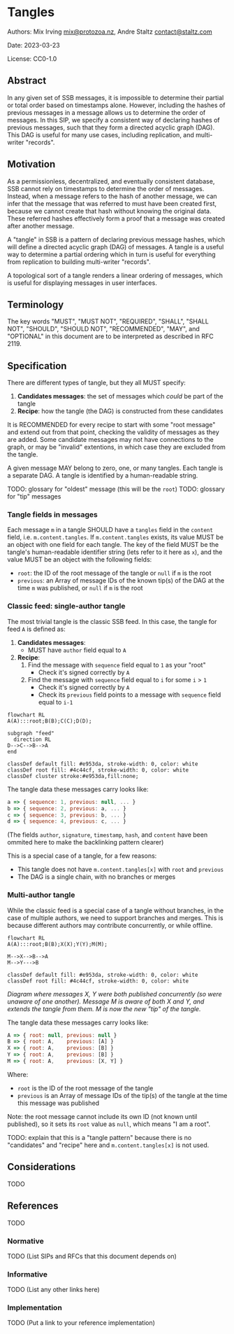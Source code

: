 # Tangles

Authors: Mix Irving <mix@protozoa.nz>, Andre Staltz <contact@staltz.com>

Date: 2023-03-23

License: CC0-1.0


## Abstract

In any given set of SSB messages, it is impossible to determine their partial or
total order based on timestamps alone.  However, including the hashes of
previous messages in a message allows us to determine the order of messages.  In
this SIP, we specify a consistent way of declaring hashes of previous messages,
such that they form a directed acyclic graph (DAG).  This DAG is useful for many
use cases, including replication, and multi-writer "records".


## Motivation

As a permissionless, decentralized, and eventually consistent database, SSB
cannot rely on timestamps to determine the order of messages. Instead, when a
message refers to the hash of another message, we can infer that the message
that was referred to must have been created first, because we cannot create that
hash without knowing the original data. These referred hashes effectively form a
proof that a message was created after another message.

A "tangle" in SSB is a pattern of declaring previous message hashes, which will
define a directed acyclic graph (DAG) of messages.  A tangle is a useful way to
determine a partial ordering which in turn is useful for everything from
replication to building multi-writer "records".

A topological sort of a tangle renders a linear ordering of messages, which is
useful for displaying messages in user interfaces.


## Terminology

The key words "MUST", "MUST NOT", "REQUIRED", "SHALL", "SHALL NOT", "SHOULD",
"SHOULD NOT", "RECOMMENDED", "MAY", and "OPTIONAL" in this document are to be
interpreted as described in RFC 2119.


## Specification

There are different types of tangle, but they all MUST specify:

1. **Candidates messages**: the set of messages which _could_ be part of the
  tangle
2. **Recipe**: how the tangle (the DAG) is constructed from these candidates

It is RECOMMENDED for every recipe to start with some "root message" and extend
out from that point, checking the validity of messages as they are added.  Some
candidate messages may not have connections to the graph, or may be "invalid"
extentions, in which case they are excluded from the tangle.

A given message MAY belong to zero, one, or many tangles.  Each tangle
is a separate DAG.  A tangle is identified by a human-readable string.

TODO: glossary for "oldest" message (this will be the `root`)
TODO: glossary for "tip" messages


### Tangle fields in messages

Each message `m` in a tangle SHOULD have a `tangles` field in the `content`
field, i.e. `m.content.tangles`.  If `m.content.tangles` exists, its value MUST
be an object with one field for each tangle.  The key of the field MUST be the
tangle's human-readable identifier string (lets refer to it here as `x`), and
the value MUST be an object with the following fields:

- `root`: the ID of the root message of the tangle or `null` if `m` is the root
- `previous`: an Array of message IDs of the known tip(s) of the DAG at the time
  `m` was published, or `null` if `m` is the root


### Classic feed: single-author tangle

The most trivial tangle is the classic SSB feed.  In this case, the tangle for
feed `A` is defined as:

1. **Candidates messages**:
   - MUST have `author` field equal to `A`
2. **Recipe**:
   1. Find the message with `sequence` field equal to `1` as your "root"
       - Check it's signed correctly by `A`
   2. Find the message with `sequence` field equal to `i` for some `i` > `1`
       - Check it's signed correctly by `A`
       - Check its `previous` field points to a message with `sequence` field
         equal to `i-1`


```mermaid
flowchart RL
A(A):::root;B(B);C(C);D(D);

subgraph "feed"
  direction RL
D-->C-->B-->A
end

classDef default fill: #e953da, stroke-width: 0, color: white
classDef root fill: #4c44cf, stroke-width: 0, color: white
classDef cluster stroke:#e953da,fill:none;
```

The tangle data these messages carry looks like:
```javascript
a => { sequence: 1, previous: null, ... }
b => { sequence: 2, previous: a, ... }
c => { sequence: 3, previous: b, ... }
d => { sequence: 4, previous: c, ... }
```

(The fields `author`, `signature`, `timestamp`, `hash`, and `content` have been
ommited here to make the backlinking pattern clearer)

This is a special case of a tangle, for a few reasons:

- This tangle does not have `m.content.tangles[x]` with `root` and `previous`
- The DAG is a single chain, with no branches or merges


### Multi-author tangle

While the classic feed is a special case of a tangle without branches, in the
case of multiple authors, we need to support branches and merges. This is
because different authors may contribute concurrently, or while offline.

```mermaid
flowchart RL
A(A):::root;B(B);X(X);Y(Y);M(M);

M-->X-->B-->A
M-->Y--->B

classDef default fill: #e953da, stroke-width: 0, color: white
classDef root fill: #4c44cf, stroke-width: 0, color: white
```
_Diagram where messages X, Y were both published concurrently (so were unaware
of one another). Message M is aware of both X and Y, and extends the tangle from
them.  M is now the new "tip" of the tangle._

The tangle data these messages carry looks like:

```javascript
A => { root: null, previous: null }
B => { root: A,    previous: [A] }
X => { root: A,    previous: [B] }
Y => { root: A,    previous: [B] }
M => { root: A,    previous: [X, Y] }
```

Where:
- `root` is the ID of the root message of the tangle
- `previous` is an Array of message IDs of the tip(s) of the tangle at the time
  this message was published

Note: the root message cannot include its own ID (not known until published),
so it sets its `root` value as `null`, which means "I am a root".


TODO: explain that this is a "tangle pattern" because there is no "candidates"
and "recipe" here and `m.content.tangles[x]` is not used.


## Considerations

TODO

## References

TODO

### Normative

TODO (List SIPs and RFCs that this document depends on)

### Informative

TODO (List any other links here)

### Implementation

TODO (Put a link to your reference implementation)

